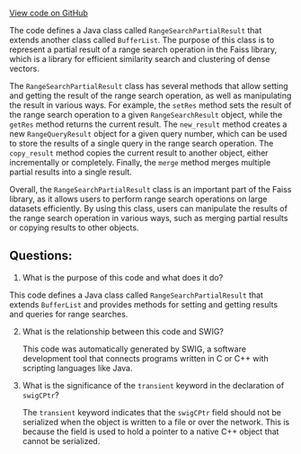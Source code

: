 [View code on GitHub](https://github.com/misbahsy/the-algorithm/ann/src/main/java/com/twitter/ann/faiss/swig/RangeSearchPartialResult.java)

The code defines a Java class called `RangeSearchPartialResult` that extends another class called `BufferList`. The purpose of this class is to represent a partial result of a range search operation in the Faiss library, which is a library for efficient similarity search and clustering of dense vectors. 

The `RangeSearchPartialResult` class has several methods that allow setting and getting the result of the range search operation, as well as manipulating the result in various ways. For example, the `setRes` method sets the result of the range search operation to a given `RangeSearchResult` object, while the `getRes` method returns the current result. The `new_result` method creates a new `RangeQueryResult` object for a given query number, which can be used to store the results of a single query in the range search operation. The `copy_result` method copies the current result to another object, either incrementally or completely. Finally, the `merge` method merges multiple partial results into a single result.

Overall, the `RangeSearchPartialResult` class is an important part of the Faiss library, as it allows users to perform range search operations on large datasets efficiently. By using this class, users can manipulate the results of the range search operation in various ways, such as merging partial results or copying results to other objects.
## Questions: 
 1. What is the purpose of this code and what does it do?
   
   This code defines a Java class called `RangeSearchPartialResult` that extends `BufferList` and provides methods for setting and getting results and queries for range searches.

2. What is the relationship between this code and SWIG?
   
   This code was automatically generated by SWIG, a software development tool that connects programs written in C or C++ with scripting languages like Java.

3. What is the significance of the `transient` keyword in the declaration of `swigCPtr`?
   
   The `transient` keyword indicates that the `swigCPtr` field should not be serialized when the object is written to a file or over the network. This is because the field is used to hold a pointer to a native C++ object that cannot be serialized.